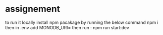 # assignement
to run it locally install npm pacakage by running the below command
npm i
then in .env add 
MONODB_URI=
then run :
npm run start:dev
 